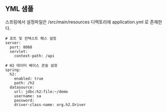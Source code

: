 ## YML 샘플 ##

스프링에서 설정파일은 /src/main/resources 디렉토리에 application.yml 로 존재한다. 

```
# 포트 및 컨텍스트 패스 설정
server:
  port: 8088
  servlet:
    context-path: /api

# H2 데이터 베이스 콘솔 설정
spring:
  h2:
    enabled: true
    path: /h2
  datasource:
    url: jdbc:h2:file:~/demo
    username: sa
    password:
    driver-class-name: org.h2.Driver
```
